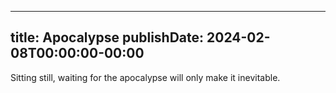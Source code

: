 
---
title: Apocalypse
publishDate: 2024-02-08T00:00:00-00:00
---

 Sitting still, waiting for the apocalypse will only make it inevitable.
